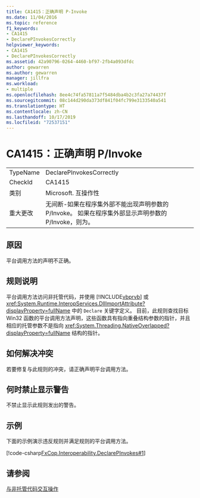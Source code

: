 ```yaml
---
title: CA1415：正确声明 P-Invoke
ms.date: 11/04/2016
ms.topic: reference
f1_keywords:
- CA1415
- DeclarePInvokesCorrectly
helpviewer_keywords:
- CA1415
- DeclarePInvokesCorrectly
ms.assetid: 42a90796-0264-4460-bf97-2fb4a093dfdc
author: gewarren
ms.author: gewarren
manager: jillfra
ms.workload:
- multiple
ms.openlocfilehash: 8ee4c74fa57811a7f5484dba4b2c3fa27a74437f
ms.sourcegitcommit: 08c144d290da373df841f04fc799e3133540a541
ms.translationtype: HT
ms.contentlocale: zh-CN
ms.lasthandoff: 10/17/2019
ms.locfileid: "72537151"
---
```

# <a name="ca1415-declare-pinvokes-correctly"></a>CA1415：正确声明 P/Invoke

|||
|-|-|
|TypeName|DeclarePInvokesCorrectly|
|CheckId|CA1415|
|类别|Microsoft. 互操作性|
|重大更改|无间断-如果在程序集外部不能出现声明参数的 P/Invoke。 如果在程序集外部显示声明参数的 P/Invoke，则为。|

## <a name="cause"></a>原因
平台调用方法的声明不正确。

## <a name="rule-description"></a>规则说明
平台调用方法访问非托管代码，并使用 [!INCLUDE[vbprvb](../code-quality/includes/vbprvb_md.md)] 或 <xref:System.Runtime.InteropServices.DllImportAttribute?displayProperty=fullName> 中的 `Declare` 关键字定义。 目前，此规则查找目标 Win32 函数的平台调用方法声明，这些函数具有指向重叠结构参数的指针，并且相应的托管参数不是指向 <xref:System.Threading.NativeOverlapped?displayProperty=fullName> 结构的指针。

## <a name="how-to-fix-violations"></a>如何解决冲突
若要修复与此规则的冲突，请正确声明平台调用方法。

## <a name="when-to-suppress-warnings"></a>何时禁止显示警告
不禁止显示此规则发出的警告。

## <a name="example"></a>示例
下面的示例演示违反规则并满足规则的平台调用方法。

[!code-csharp[FxCop.Interoperability.DeclarePInvokes#1](../code-quality/codesnippet/CSharp/ca1415-declare-p-invokes-correctly_1.cs)]

## <a name="see-also"></a>请参阅
[与非托管代码交互操作](/dotnet/framework/interop/index)
